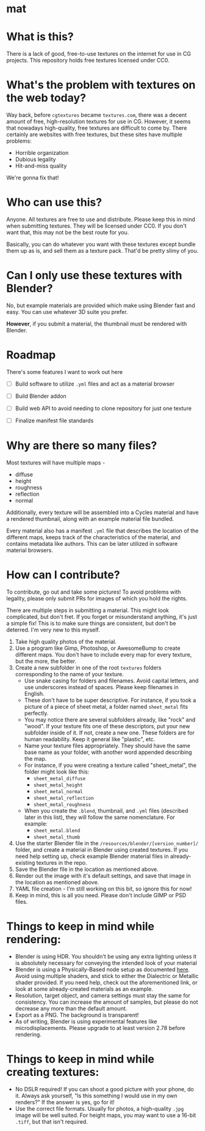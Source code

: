 # mat

What is this?
=============

There is a lack of good, free-to-use textures on the internet for use in CG projects.  This repository holds free textures licensed under CC0.

What's the problem with textures on the web today?
==================================================

Way back, before `cgtextures` became `textures.com`, there was a decent amount of free, high-resolution textures for use in CG.  However, it seems that nowadays high-quality, free textures are difficult to come by.  There certainly are websites with free textures, but these sites have multiple problems:

- Horrible organization
- Dubious legality
- Hit-and-miss quality

We're gonna fix that!

Who can use this?
=================

Anyone.  All textures are free to use and distribute.  Please keep this in mind when submitting textures.  They will be licensed under CC0.  If you don't want that, this may not be the best route for you.

Basically, you can do whatever you want with these textures except bundle them up as is, and sell them as a texture pack.  That'd be pretty slimy of you.

Can I only use these textures with Blender?
===========================================

No, but example materials are provided which make using Blender fast and easy.  You can use whatever 3D suite you prefer.  

**However**, if you submit a material, the thumbnail must be rendered with Blender.

Roadmap
=======

There's some features I want to work out here

- [ ] Build software to utilize `.yml` files and act as a material browser
- [ ] Build Blender addon
- [ ] Build web API to avoid needing to clone repository for just one texture
- [ ] Finalize manifest file standards


Why are there so many files?
============================

Most textures will have multiple maps - 

- diffuse
- height
- roughness
- reflection
- normal

Additionally, every texture will be assembled into a Cycles material and have a rendered thumbnail, along with an example material file bundled.

Every material also has a manifest `.yml` file that describes the location of the different maps, keeps track of the characteristics of the material, and contains metadata like authors.  This can be later utilized in software material browsers.

How can I contribute?
=====================

To contribute, go out and take some pictures!  To avoid problems with legality, please only submit PRs for images of which you hold the rights.

There are multiple steps in submitting a material.  This might look complicated, but don't fret.  If you forget or misunderstand anything, it's just a simple fix!  This is to make sure things are consistent, but don't be deterred.  I'm very new to this myself.

1. Take high quality photos of the material.
2. Use a program like Gimp, Photoshop, or AwesomeBump to create different maps.  You don't have to include every map for every texture, but the more, the better.
3. Create a new subfolder in one of the root `textures` folders corresponding to the name of your texture.  
    - Use snake casing for folders and filenames.  Avoid capital letters, and use underscores instead of spaces.  Please keep filenames in English.
    - These don't have to be super descriptive.  For instance, if you took a picture of a piece of sheet metal, a folder named `sheet_metal` fits perfectly.
    - You may notice there are several subfolders already, like "rock" and "wood".  If your texture fits one of these descriptors, put your new subfolder inside of it.  If not, create a new one.  These folders are for human readability.  Keep it general like "plastic", etc.
    - Name your texture files appropriately.  They should have the same base name as your folder, with another word appended describing the map. 
    - For instance, if you were creating a texture called "sheet_metal", the folder might look like this:
        - `sheet_metal_diffuse`
        - `sheet_metal_height`
        - `sheet_metal_normal`
        - `sheet_metal_reflection`
        - `sheet_metal_roughness`
    - When you create the `.blend`, thumbnail, and `.yml` files (described later in this list), they will follow the same nomenclature.  For example:
        - `sheet_metal.blend`
        - `sheet_metal_thumb`
4. Use the starter Blender file in the `/resources/blender/[version_number]/` folder, and create a material in Blender using created textures.  If you need help setting up, check example Blender material files in already-existing textures in the repo.
5. Save the Blender file in the location as mentioned above.
6. Render out the image with it's default settings, and save that image in the location as mentioned above.
7. YAML file creation - I'm still working on this bit, so ignore this for now!
8. Keep in mind, this is all you need.  Please don't include GIMP or PSD files.

Things to keep in mind while rendering:
=======================

- Blender is using HDR.  You shouldn't be using any extra lighting unless it is absolutely necessary for conveying the intended look of your material
- Blender is using a Physically-Based node setup as documented [here](https://www.youtube.com/watch?v=V3wghbZ-Vh4).  Avoid using multiple shaders, and stick to either the Dialectric or Metallic shader provided.  If you need help, check out the aforementioned link, or look at some already-created materials as an example.
- Resolution, target object, and camera settings must stay the same for consistency.  You can increase the amount of samples, but please do not decrease any more than the default amount.
- Export as a PNG.  The background is transparent!
- As of writing, Blender is using experimental features like microdisplacements.  Please upgrade to at least version 2.78 before rendering.

Things to keep in mind while creating textures:
===============================================

- No DSLR required!  If you can shoot a good picture with your phone, do it.  Always ask yourself, "Is this something I would use in my own renders?" If the answer is yes, go for it!
- Use the correct file formats.  Usually for photos, a high-quality `.jpg` image will be well suited.  For height maps, you may want to use a 16-bit `.tiff`, but that isn't required.

